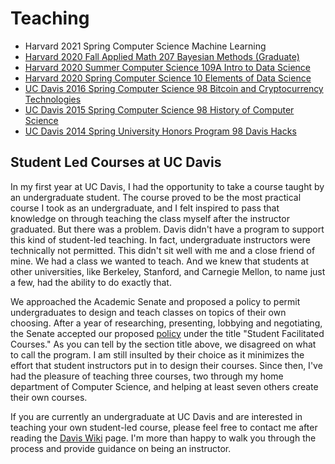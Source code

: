 # Teaching

- Harvard 2021 Spring Computer Science Machine Learning
- [Harvard 2020 Fall Applied Math 207 Bayesian Methods (Graduate)](teaching/2020_am207.md)
- [Harvard 2020 Summer Computer Science 109A Intro to Data Science](teaching/2020_cs109a.md)
- [Harvard 2020 Spring Computer Science 10 Elements of Data Science](teaching/2020_cs10.md)
- [UC Davis 2016 Spring Computer Science 98 Bitcoin and Cryptocurrency Technologies](teaching/2016_ecs98.md)
- [UC Davis 2015 Spring Computer Science 98 History of Computer Science](teaching/2014_ecs98.md)
- [UC Davis 2014 Spring University Honors Program 98 Davis Hacks](teaching/2014_uhp98.md)

## Student Led Courses at UC Davis

In my first year at UC Davis, I had the opportunity to take a course taught
by an undergraduate student. The course proved to be the most practical
course I took as an undergraduate, and I felt inspired to pass that knowledge
on through teaching the class myself after the instructor graduated. But
there was a problem. Davis didn't have a program to support this kind of
student-led teaching. In fact, undergraduate instructors were technically
not permitted. This didn't sit well with me and a close friend of mine.
We had a class we wanted to teach. And we knew that students at other universities, 
like Berkeley, Stanford, and Carnegie Mellon, to name just a few, had the ability
to do exactly that.

We approached the Academic Senate and proposed a policy to permit undergraduates to
design and teach classes on topics of their own choosing. After a year of researching,
presenting, lobbying and negotiating, the Senate accepted our proposed
<a href="http://academicsenate.ucdavis.edu/committees/committee-list/coci/policies-and-procedures.cfm#studentfac">policy</a>
under the title "Student Facilitated Courses." As you can tell by the section title above,
we disagreed on what to call the program. I am still insulted by their choice as it minimizes
the effort that student instructors put in to design their courses. Since then, I've had the
pleasure of teaching three courses, two through my home department of Computer Science, and 
helping at least seven others create their own courses.

If you are currently an undergraduate at UC Davis and are interested in teaching your own student-led
course, please feel free to contact me after reading the
<a href="https://localwiki.org/davis/Student_Facilitated_Courses">Davis Wiki</a> page. I'm more than happy
to walk you through the process and provide guidance on being an instructor.

